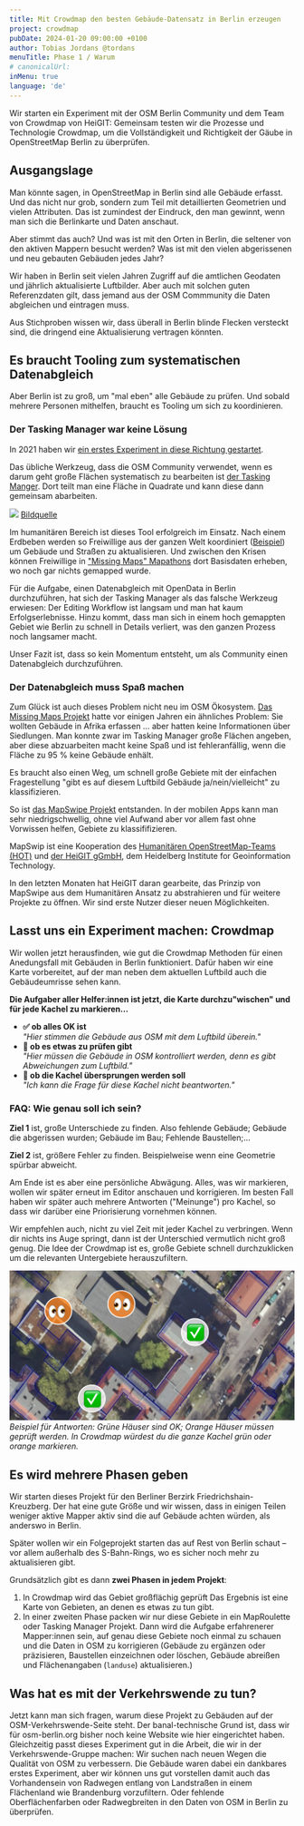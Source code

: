 ```yaml
---
title: Mit Crowdmap den besten Gebäude-Datensatz in Berlin erzeugen
project: crowdmap
pubDate: 2024-01-20 09:00:00 +0100
author: Tobias Jordans @tordans
menuTitle: Phase 1 / Warum
# canonicalUrl:
inMenu: true
language: 'de'
---
```


Wir starten ein Experiment mit der OSM Berlin Community und dem Team von Crowdmap von HeiGIT: Gemeinsam testen wir die Prozesse und Technologie Crowdmap, um die Vollständigkeit und Richtigkeit der Gäube in OpenStreetMap Berlin zu überprüfen.

## Ausgangslage

Man könnte sagen, in OpenStreetMap in Berlin sind alle Gebäude erfasst. Und das nicht nur grob, sondern zum Teil mit detaillierten Geometrien und vielen Attributen. Das ist zumindest der Eindruck, den man gewinnt, wenn man sich die Berlinkarte und Daten anschaut.

Aber stimmt das auch? Und was ist mit den Orten in Berlin, die seltener von den aktiven Mappern besucht werden? Was ist mit den vielen abgerissenen und neu gebauten Gebäuden jedes Jahr?

Wir haben in Berlin seit vielen Jahren Zugriff auf die amtlichen Geodaten und jährlich aktualisierte Luftbilder. Aber auch mit solchen guten Referenzdaten gilt, dass jemand aus der OSM Commmunity die Daten abgleichen und eintragen muss.

Aus Stichproben wissen wir, dass überall in Berlin blinde Flecken versteckt sind, die dringend eine Aktualisierung vertragen könnten.

## Es braucht Tooling zum systematischen Datenabgleich

Aber Berlin ist zu groß, um "mal eben" alle Gebäude zu prüfen. Und sobald mehrere Personen mithelfen, braucht es Tooling um sich zu koordinieren.

### Der Tasking Manager war keine Lösung

In 2021 haben wir [ein erstes Experiment in diese Richtung gestartet](https://tasks.openstreetmap.us/projects/279).

Das übliche Werkzeug, dass die OSM Community verwendet, wenn es darum geht große Flächen systematisch zu bearbeiten ist [der Tasking Manger](https://wiki.openstreetmap.org/wiki/Tasking_Manager). Dort teilt man eine Fläche in Quadrate und kann diese dann gemeinsam abarbeiten.

![](https://weeklyosm.eu/wp-content/uploads/2023/02/655_T_all.png)
[Bildquelle](https://weeklyosm.eu/de/archives/16294)

Im humanitären Bereich ist dieses Tool erfolgreich im Einsatz. Nach einem Erdbeben werden so Freiwillige aus der ganzen Welt koordiniert ([Beispiel](https://tasks.hotosm.org/explore?campaign=Turkey%20and%20Syria%20Earthquake%20Response%20February%202023&orderBy=priority&orderByType=ASC)) um Gebäude und Straßen zu aktualisieren. Und zwischen den Krisen können Freiwillige in ["Missing Maps" Mapathons](https://www.aerzte-ohne-grenzen.de/sich-engagieren/veranstaltungen/mapathon) dort Basisdaten erheben, wo noch gar nichts gemapped wurde.

Für die Aufgabe, einen Datenabgleich mit OpenData in Berlin durchzuführen, hat sich der Tasking Manager als das falsche Werkzeug erwiesen: Der Editing Workflow ist langsam und man hat kaum Erfolgserlebnisse. Hinzu kommt, dass man sich in einem hoch gemappten Gebiet wie Berlin zu schnell in Details verliert, was den ganzen Prozess noch langsamer macht.

Unser Fazit ist, dass so kein Momentum entsteht, um als Community einen Datenabgleich durchzuführen.

### Der Datenabgleich muss Spaß machen

Zum Glück ist auch dieses Problem nicht neu im OSM Ökosystem. [Das Missing Maps Projekt](https://www.missingmaps.org/) hatte vor einigen Jahren ein ähnliches Problem: Sie wollten Gebäude in Afrika erfassen … aber hatten keine Informationen über Siedlungen. Man konnte zwar im Tasking Manager große Flächen angeben, aber diese abzuarbeiten macht keine Spaß und ist fehleranfällig, wenn die Fläche zu 95 % keine Gebäude enhält.

Es braucht also einen Weg, um schnell große Gebiete mit der einfachen Fragestellung "gibt es auf diesem Luftbild Gebäude ja/nein/vielleicht" zu klassifizieren.

So ist [das MapSwipe Projekt](https://mapswipe.org/de/) entstanden. In der mobilen Apps kann man sehr niedrigschwellig, ohne viel Aufwand aber vor allem fast ohne Vorwissen helfen, Gebiete zu klassififizieren.

MapSwip ist eine Kooperation des [Humanitären OpenStreetMap-Teams (HOT)](https://www.hotosm.org/) und [der HeiGIT gGmbH](https://heigit.org/de/willkommen/), dem Heidelberg Institute for Geoinformation Technology.

In den letzten Monaten hat HeiGIT daran gearbeite, das Prinzip von MapSwipe aus dem Humanitären Ansatz zu abstrahieren und für weitere Projekte zu öffnen. Wir sind erste Nutzer dieser neuen Möglichkeiten.

## Lasst uns ein Experiment machen: Crowdmap

Wir wollen jetzt herausfinden, wie gut die Crowdmap Methoden für einen Anedungsfall mit Gebäuden in Berlin funktioniert. Dafür haben wir eine Karte vorbereitet, auf der man neben dem aktuellen Luftbild auch die Gebäudeumrisse sehen kann.

**Die Aufgaber aller Helfer:innen ist jetzt, die Karte durchzu"wischen" und für jede Kachel zu markieren…**

- **✅ ob alles OK ist**<br>
  _"Hier stimmen die Gebäude aus OSM mit dem Luftbild überein."_
- **👀 ob es etwas zu prüfen gibt**<br>
  _"Hier müssen die Gebäude in OSM kontrolliert werden, denn es gibt Abweichungen zum Luftbild."_
- **🤷 ob die Kachel übersprungen werden soll**<br>
  _"Ich kann die Frage für diese Kachel nicht beantworten."_

### FAQ: Wie genau soll ich sein?

**Ziel 1** ist, große Unterschiede zu finden. Also fehlende Gebäude; Gebäude die abgerissen
wurden; Gebäude im Bau; Fehlende Baustellen;…

**Ziel 2** ist, größere Fehler zu finden. Beispielweise wenn eine Geometrie spürbar abweicht.

Am Ende ist es aber eine persönliche Abwägung. Alles, was wir markieren, wollen wir später
erneut im Editor anschauen und korrigieren. Im besten Fall haben wir später auch mehrere
Antworten ("Meinunge") pro Kachel, so dass wir darüber eine Priorisierung vornehmen können.

Wir empfehlen auch, nicht zu viel Zeit mit jeder Kachel zu verbringen. Wenn dir nichts ins
Auge springt, dann ist der Unterschied vermutlich nicht groß genug. Die Idee der Crowdmap ist
es, große Gebiete schnell durchzuklicken um die relevanten Untergebiete herauszufiltern.

![Beispiel für Antworten in Grün und Orange](/public/social-sharing-crowdmap.png)
_Beispiel für Antworten: Grüne Häuser sind OK; Orange Häuser müssen geprüft werden. In Crowdmap würdest du die ganze Kachel grün oder orange markieren._

## Es wird mehrere Phasen geben

Wir starten dieses Projekt für den Berliner Berzirk Friedrichshain-Kreuzberg. Der hat eine gute Größe und wir wissen, dass in einigen Teilen weniger aktive Mapper aktiv sind die auf Gebäude achten würden, als anderswo in Berlin.

Später wollen wir ein Folgeprojekt starten das auf Rest von Berlin schaut – vor allem außerhalb des S-Bahn-Rings, wo es sicher noch mehr zu aktualisieren gibt.

Grundsätzlich gibt es dann **zwei Phasen in jedem Projekt**:

1. In Crowdmap wird das Gebiet großflächig geprüft
   Das Ergebnis ist eine Karte von Gebieten, an denen es etwas zu tun gibt.
2. In einer zweiten Phase packen wir nur diese Gebiete in ein MapRoulette oder Tasking Manager Projekt.
   Dann wird die Aufgabe erfahrenerer Mapper:innen sein, auf genau diese Gebiete noch einmal zu schauen und die Daten in OSM zu korrigieren (Gebäude zu ergänzen oder präzisieren, Baustellen einzeichnen oder löschen, Gebäude abreißen und Flächenangaben (`landuse`) aktualisieren.)

## Was hat es mit der Verkehrswende zu tun?

Jetzt kann man sich fragen, warum diese Projekt zu Gebäuden auf der OSM-Verkehrswende-Seite steht. Der banal-technische Grund ist, dass wir für osm-berlin.org bisher noch keine Website wie hier eingerichtet haben. Gleichzeitig passt dieses Experiment gut in die Arbeit, die wir in der Verkehrswende-Gruppe machen: Wir suchen nach neuen Wegen die Qualität von OSM zu verbessern. Die Gebäude waren dabei ein dankbares erstes Experiment, aber wir können uns gut vorstellen damit auch das Vorhandensein von Radwegen entlang von Landstraßen in einem Flächenland wie Brandenburg vorzufiltern. Oder fehlende Oberflächenfarben oder Radwegbreiten in den Daten von OSM in Berlin zu überprüfen.
